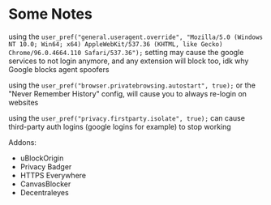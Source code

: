 # Some Notes

using the `user_pref("general.useragent.override", "Mozilla/5.0 (Windows NT 10.0; Win64; x64) AppleWebKit/537.36 (KHTML, like Gecko) Chrome/96.0.4664.110 Safari/537.36");` setting may cause the google services to not login anymore, and any extension will block too, idk why Google blocks agent spoofers

using the `user_pref("browser.privatebrowsing.autostart", true);` or the "Never Remember History" config, will cause you to always re-login on websites

using the `user_pref("privacy.firstparty.isolate", true);` can cause third-party auth logins (google logins for example) to stop working

Addons:
- uBlockOrigin
- Privacy Badger
- HTTPS Everywhere
- CanvasBlocker
- Decentraleyes
